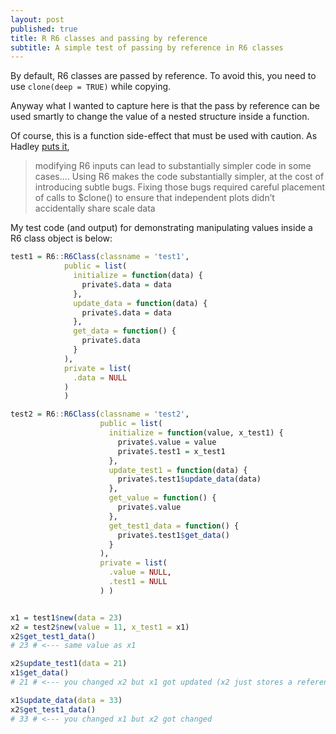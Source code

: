 ```yaml
---
layout: post
published: true
title: R R6 classes and passing by reference
subtitle: A simple test of passing by reference in R6 classes
---
```

By default, R6 classes are passed by reference. To avoid this, you need to use `clone(deep = TRUE)` while copying. 

Anyway what I wanted to capture here is that the pass by reference can be used smartly to change the value of a nested structure inside a function. 

Of course, this is a function side-effect that must be used with caution. As Hadley [puts it](https://adv-r.hadley.nz/r6.html), 

> modifying R6 inputs can lead to substantially simpler code in some cases.... Using R6 makes the code substantially simpler, at the cost of introducing subtle bugs. Fixing those bugs required careful placement of calls to $clone() to ensure that independent plots didn’t accidentally share scale data

My test code (and output) for demonstrating manipulating values inside a R6 class object is below:


```R
test1 = R6::R6Class(classname = 'test1',
            public = list(
              initialize = function(data) {
                private$.data = data
              },
              update_data = function(data) {
                private$.data = data
              },
              get_data = function() {
                private$.data
              }
            ),
            private = list(
              .data = NULL
            ) 
            )

test2 = R6::R6Class(classname = 'test2',
                    public = list(
                      initialize = function(value, x_test1) {
                        private$.value = value
                        private$.test1 = x_test1
                      },
                      update_test1 = function(data) {
                        private$.test1$update_data(data)
                      },
                      get_value = function() {
                        private$.value
                      },
                      get_test1_data = function() {
                        private$.test1$get_data()
                      }
                    ),
                    private = list(
                      .value = NULL,
                      .test1 = NULL
                    ) )


x1 = test1$new(data = 23)
x2 = test2$new(value = 11, x_test1 = x1)
x2$get_test1_data()
# 23 # <--- same value as x1 

x2$update_test1(data = 21)
x1$get_data()
# 21 # <--- you changed x2 but x1 got updated (x2 just stores a reference to x1)

x1$update_data(data = 33)
x2$get_test1_data()
# 33 # <--- you changed x1 but x2 got changed
````